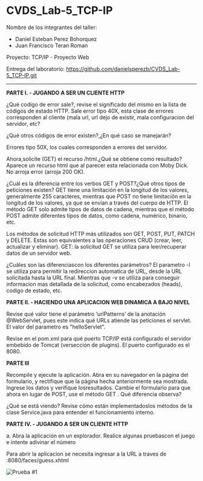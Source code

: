 # CVDS_Lab-5_TCP-IP

Nombre de los integrantes del taller:
- Daniel Esteban Perez Bohorquez
- Juan Francisco Teran Roman

Proyecto: TCP/IP - Proyecto Web

Entrega del laboratorio: https://github.com/danielsperezb/CVDS_Lab-5_TCP-IP.git

_______________________________________________________________________________________________________________________________________________________________________

**PARTE I. - JUGANDO A SER UN CLIENTE HTTP**

¿Qué codigo de error sale?, revise el significado del mismo en la lista de códigos de estado HTTP.
Sale error tipo 40X, esta clase de errores corresponden al cliente (mala url, url dejo de existir, mala configuracion del servidor, etc?

¿Qué otros códigos de error existen?,¿En qué caso se manejarán?

Errores tipo 50X, los cuales corresponden a errores del servidor.

Ahora,solicite (GET) el recurso /html.¿Qué se obtiene como resultado?
Aparece un recurso html que al parecer esta relacionada con Moby Dick. No arroja error (arroja 200 OK).

¿Cuál es la diferencia entre los verbos GET y POST?¿Qué otros tipos de peticiones existen?
GET tiene una limitación en la longitud de los valores, generalmente 255 caracteres, mientras que POST no tiene limitación en la longitud de los valores, ya que se envían a través del cuerpo de HTTP. El método GET solo admite tipos de datos de cadena, mientras que el método POST admite diferentes tipos de datos, como cadena, numérico, binario, etc.

Los métodos de solicitud HTTP más utilizados son GET, POST, PUT, PATCH y DELETE. Estas son equivalentes a las operaciones CRUD (crear, leer, actualizar y eliminar). GET: la solicitud GET se utiliza para leer/recuperar datos de un servidor web.

¿Cuáles son las diferenciascon los diferentes parámetros?
El parametro -l se utiliza para permitir la redireccion automatica de URL, desde la URL solicitada hasta la URL final. 
Mientras que -v se utiliza para conseguir informacion mas detallada de la solicitud, como encabezados (heads), codigo de estado, etc.


**PARTE II. - HACIENDO UNA APLICACION WEB DINAMICA A BAJO NIVEL**

Revise qué valor tiene el parámetro ‘urlPatterns’ de la anotación @WebServlet, pues este indica qué URLs atiende las peticiones el servlet.
El valor del parametro es "helloServlet".

Revise en el pom.xml para qué puerto TCP/IP está configurado el servidor embebido de Tomcat (versección de plugins).
El puerto configurado es el 8080.


**PARTE III**

Recompile y ejecute la aplicación. Abra en su navegador en la página del formulario, y rectifique que la página hecha anteriormente sea mostrada. Ingrese los datos y verifique losresultados. Cambie el formulario para que ahora en lugar de POST, use el método GET . Qué diferencia observa?

¿Qué se está viendo? Revise cómo están implementadoslos métodos de la clase Service.java para entender el funcionamiento interno.

**PARTE IV. - JUGANDO A SER UN CLIENTE HTTP**

a. Abra la aplicación en un explorador. Realice algunas pruebascon el juego e intente adivinar el número

Para abrir la aplicacion se necesita ingresar a la URL a traves de <IP del computador>:8080/faces/guess.xhtml

![Prueba #1](https://tucatalogo.digital/img_cvds/prueba1.png)
